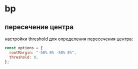 # bp

## пересечение центра

настройки threshold для определения пересечения центра:

```js
const options = {
  rootMargin: "-50% 0% -50% 0%",
  threshold: 0,
};
```
